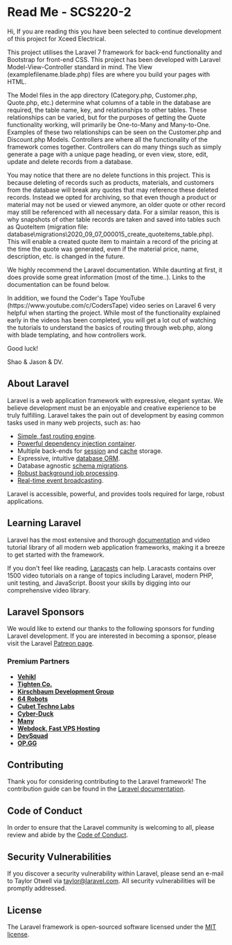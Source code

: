 <h1>Read Me - SCS220-2</h1>
<p>Hi, If you are reading this you have been selected to continue development of this project for Xceed Electrical.</p>
<p>This project utilises the Laravel 7 framework for back-end functionality and Bootstrap for front-end CSS. This project has been developed with Laravel Model-View-Controller standard in mind.
The View (examplefilename.blade.php) files are where you build your pages with HTML.</p>
<p>The Model files in the app directory (Category.php, Customer.php, Quote.php, etc.) determine what columns of a table in the database are required, the table name, key, and relationships to other tables. These relationships can be varied, but for the purposes of getting the Quote functionality working, will primarily be One-to-Many and Many-to-One. Examples of these two relationships can be seen on the Customer.php and Discount.php Models.
Controllers are where all the functionality of the framework comes together. Controllers can do many things such as simply generate a page with a unique page heading, or even view, store, edit, update and delete records from a database.</p>

<p>You may notice that there are no delete functions in this project. This is because deleting of records such as products, materials, and customers from the database will break any quotes that may reference these deleted records. Instead we opted for archiving, so that even though a product or material may not be used or viewed anymore, an older quote or other record may still be referenced with all necessary data. For a similar reason, this is why snapshots of other table records are taken and saved into tables such as QuoteItem (migration file: database\migrations\2020_09_07_000015_create_quoteitems_table.php). This will enable a created quote item to maintain a record of the pricing at the time the quote was generated, even if the material price, name, description, etc. is changed in the future.<p>

<p>We highly recommend the Laravel documentation. While daunting at first, it does provide some great information (most of the time..). Links to the documentation can be found below.</p>

<p>In addition, we found the Coder's Tape YouTube (https://www.youtube.com/c/CodersTape) video series on Laravel 6 very helpful when starting the project. While most of the functionality explained early in the videos has been completed, you will get a lot out of watching the tutorials to understand the basics of routing through web.php, along with blade templating, and how controllers work.</p>

<p>Good luck!</p>

<p>Shao & Jason & DV.</p>

## About Laravel

Laravel is a web application framework with expressive, elegant syntax. We believe development must be an enjoyable and creative experience to be truly fulfilling. Laravel takes the pain out of development by easing common tasks used in many web projects, such as:
hao
- [Simple, fast routing engine](https://laravel.com/docs/routing).
- [Powerful dependency injection container](https://laravel.com/docs/container).
- Multiple back-ends for [session](https://laravel.com/docs/session) and [cache](https://laravel.com/docs/cache) storage.
- Expressive, intuitive [database ORM](https://laravel.com/docs/eloquent).
- Database agnostic [schema migrations](https://laravel.com/docs/migrations).
- [Robust background job processing](https://laravel.com/docs/queues).
- [Real-time event broadcasting](https://laravel.com/docs/broadcasting).

Laravel is accessible, powerful, and provides tools required for large, robust applications.

## Learning Laravel

Laravel has the most extensive and thorough [documentation](https://laravel.com/docs) and video tutorial library of all modern web application frameworks, making it a breeze to get started with the framework.

If you don't feel like reading, [Laracasts](https://laracasts.com) can help. Laracasts contains over 1500 video tutorials on a range of topics including Laravel, modern PHP, unit testing, and JavaScript. Boost your skills by digging into our comprehensive video library.

## Laravel Sponsors

We would like to extend our thanks to the following sponsors for funding Laravel development. If you are interested in becoming a sponsor, please visit the Laravel [Patreon page](https://patreon.com/taylorotwell).

### Premium Partners

- **[Vehikl](https://vehikl.com/)**
- **[Tighten Co.](https://tighten.co)**
- **[Kirschbaum Development Group](https://kirschbaumdevelopment.com)**
- **[64 Robots](https://64robots.com)**
- **[Cubet Techno Labs](https://cubettech.com)**
- **[Cyber-Duck](https://cyber-duck.co.uk)**
- **[Many](https://www.many.co.uk)**
- **[Webdock, Fast VPS Hosting](https://www.webdock.io/en)**
- **[DevSquad](https://devsquad.com)**
- **[OP.GG](https://op.gg)**

## Contributing

Thank you for considering contributing to the Laravel framework! The contribution guide can be found in the [Laravel documentation](https://laravel.com/docs/contributions).

## Code of Conduct

In order to ensure that the Laravel community is welcoming to all, please review and abide by the [Code of Conduct](https://laravel.com/docs/contributions#code-of-conduct).

## Security Vulnerabilities

If you discover a security vulnerability within Laravel, please send an e-mail to Taylor Otwell via [taylor@laravel.com](mailto:taylor@laravel.com). All security vulnerabilities will be promptly addressed.

## License

The Laravel framework is open-sourced software licensed under the [MIT license](https://opensource.org/licenses/MIT).
